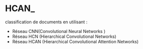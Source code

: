 # HCAN_

classification de documents en utilisant :
- Réseau CNN(Convolutional Neural Networks )
- Réseau HCN (Hierarchical Convolutional Networks)
- Réseau HCAN (Hierarchical Convolutional Attention Networks)
